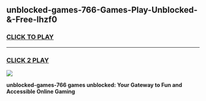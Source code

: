 
## unblocked-games-766-Games-Play-Unblocked-&-Free-lhzf0
<h3>
<a href="https://premium76.site?title=unblocked-games-766&ref=24A">CLICK TO PLAY</a></h3>
<hr>

<h3>
<a href="https://premium76.site?title=unblocked-games-766&ref=24A">CLICK 2 PLAY</a>
  
</h3>

<a href="https://premium76.site?title=unblocked-games-766&ref=24A"><img src="https://clearcache.store/games.png"></a>


**unblocked-games-766 games unblocked: Your Gateway to Fun and Accessible Online Gaming**
